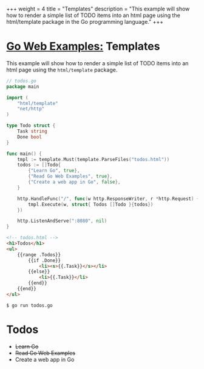 +++
weight = 4
title = "Templates"
description = "This example will show how to render a simple list of TODO items into an html page using the html/template package in the Go programming language."
+++

# [Go Web Examples:](/) Templates

This example will show how to render a simple list of TODO items into an html page using the `html/template` package.

``` go
// todos.go
package main

import (
	"html/template"
	"net/http"
)

type Todo struct {
	Task string
	Done bool
}

func main() {
	tmpl := template.Must(template.ParseFiles("todos.html"))
	todos := []Todo{
		{"Learn Go", true},
		{"Read Go Web Examples", true},
		{"Create a web app in Go", false},
	}

	http.HandleFunc("/", func(w http.ResponseWriter, r *http.Request) {
		tmpl.Execute(w, struct{ Todos []Todo }{todos})
	})

	http.ListenAndServe(":8080", nil)
}
```
``` html
<!-- todos.html -->
<h1>Todos</h1>
<ul>
	{{range .Todos}}
		{{if .Done}}
			<li><s>{{.Task}}</s></li>
		{{else}}
			<li>{{.Task}}</li>
		{{end}}
	{{end}}
</ul>
```
``` console
$ go run todos.go
```
<div class="demo">
	<h1>Todos</h1>
	<ul>
		<li><s>Learn Go</s></li>
		<li><s>Read Go Web Examples</s></li>
		<li>Create a web app in Go</li>
	</ul>
</div>
